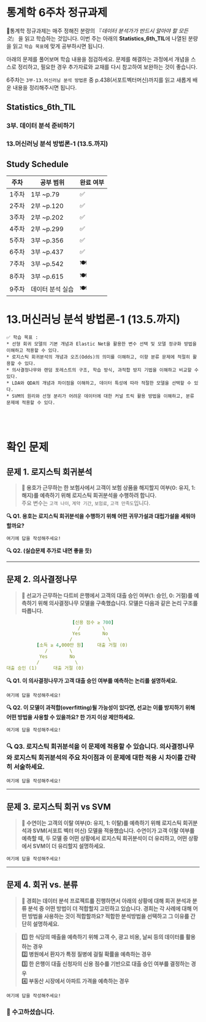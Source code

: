 # 통계학 6주차 정규과제

📌통계학 정규과제는 매주 정해진 분량의 『*데이터 분석가가 반드시 알아야 할 모든 것*』 을 읽고 학습하는 것입니다. 이번 주는 아래의 **Statistics_6th_TIL**에 나열된 분량을 읽고 `학습 목표`에 맞게 공부하시면 됩니다.

아래의 문제를 풀어보며 학습 내용을 점검하세요. 문제를 해결하는 과정에서 개념을 스스로 정리하고, 필요한 경우 추가자료와 교재를 다시 참고하여 보완하는 것이 좋습니다.

6주차는 `3부-13.머신러닝 분석 방법론` 중 p.438(서포트벡터머신)까지를 읽고 새롭게 배운 내용을 정리해주시면 됩니다.


## Statistics_6th_TIL

### 3부. 데이터 분석 준비하기
### 13.머신러닝 분석 방법론-1 (13.5.까지)



## Study Schedule

|주차 | 공부 범위     | 완료 여부 |
|----|--------------|----------|
|1주차| 1부 ~p.79    | ✅      |
|2주차| 2부 ~p.120   | ✅      | 
|3주차| 2부 ~p.202   | ✅      | 
|4주차| 2부 ~p.299   | ✅      | 
|5주차| 3부 ~p.356   | ✅      | 
|6주차| 3부 ~p.437   | ✅      | 
|7주차| 3부 ~p.542   | 🍽️      | 
|8주차| 3부 ~p.615   | 🍽️      | 
|9주차|데이터 분석 실습| 🍽️      |

<!-- 여기까진 그대로 둬 주세요-->

# 13.머신러닝 분석 방법론-1 (13.5.까지)

```
✅ 학습 목표 :
* 선형 회귀 모델의 기본 개념과 Elastic Net을 활용한 변수 선택 및 모델 정규화 방법을 이해하고 적용할 수 있다.  
* 로지스틱 회귀분석의 개념과 오즈(Odds)의 의미를 이해하고, 이항 분류 문제에 적절히 활용할 수 있다.  
* 의사결정나무와 랜덤 포레스트의 구조, 학습 방식, 과적합 방지 기법을 이해하고 비교할 수 있다.  
* LDA와 QDA의 개념과 차이점을 이해하고, 데이터 특성에 따라 적절한 모델을 선택할 수 있다.
* SVM의 원리와 선형 분리가 어려운 데이터에 대한 커널 트릭 활용 방법을 이해하고, 분류 문제에 적용할 수 있다.
```
<!-- 새롭게 배운 내용을 자유롭게 정리해주세요.-->



<br>
<br>

# 확인 문제

## **문제 1. 로지스틱 회귀분석**

> **🧚 용호가 근무하는 한 보험사에서 고객이 보험 상품을 해지할지 여부(0: 유지, 1: 해지)를 예측하기 위해 로지스틱 회귀분석을 수행하려 합니다.**  
> 주요 변수는 `고객 나이`, `계약 기간`, `보험료`, `고객 만족도`입니다.

**🔍 Q1. 용호는 로지스틱 회귀분석을 수행하기 위해 어떤 귀무가설과 대립가설을 세워야 할까요?**  

```
여기에 답을 작성해주세요!
```


**🔍 Q2. (실습문제 추가로 내면 좋을 듯)**

---

## **문제 2. 의사결정나무**

> **🧚 선교가 근무하는 다트비 은행에서 고객의 대출 승인 여부(1: 승인, 0: 거절)를 예측하기 위해 의사결정나무 모델을 구축했습니다. 모델은 다음과 같은 논리 구조를 따릅니다.**  

```yaml
                        [신용 점수 ≥ 700]
                          /        \
                        Yes        No
                       /             \
           [소득 ≥ 4,000만 원]     대출 거절 (0)
              /        \
            Yes        No
           /             \
대출 승인 (1)      대출 거절 (0)
```

**🔍 Q1. 이 의사결정나무가 고객 대출 승인 여부를 예측하는 논리를 설명하세요.**

<!--정해진 답은 없습니다. 적절한 근거를 들어 자유롭게 작성해주세요.-->

```
여기에 답을 작성해주세요!
```

**🔍 Q2. 이 모델이 과적합(overfitting)될 가능성이 있다면, 선교는 이를 방지하기 위해 어떤 방법을 사용할 수 있을까요? 한 가지 이상 제안하세요.**

<!--의사결정나무 과적합 방지를 위한 방법을 한 가지 이상 설명해주세요.-->

```
여기에 답을 작성해주세요!
```

### **🔍 Q3. 로지스틱 회귀분석을 이 문제에 적용할 수 있습니다. 의사결정나무와 로지스틱 회귀분석의 주요 차이점과 이 문제에 대한 적용 시 차이를 간략히 서술하세요.**

<!--정해진 답은 없습니다. 적절한 근거를 들어 자유롭게 작성해주세요.-->

```
여기에 답을 작성해주세요!
```
---
## **문제 3. 로지스틱 회귀 vs SVM**

> **🧚 수연이는 고객의 이탈 여부(0: 유지, 1: 이탈)를 예측하기 위해 로지스틱 회귀분석과 SVM(서포트 벡터 머신) 모델을 적용했습니다. 수연이가 고객 이탈 여부를 예측할 때, 두 모델 중 어떤 상황에서 로지스틱 회귀분석이 더 유리하고, 어떤 상황에서 SVM이 더 유리할지 설명하세요.**

<!--정해진 답은 없습니다. 적절한 근거를 들어 자유롭게 작성해주세요.-->

```
여기에 답을 작성해주세요!
```

---

## **문제 4. 회귀 vs. 분류**

> **🧚 경희는 데이터 분석 프로젝트를 진행하면서 아래의 상황에 대해 회귀 분석과 분류 분석 중 어떤 방법이 더 적합할지 고민하고 있습니다. 경희는 각 사례에 대해 어떤 방법을 사용하는 것이 적합할까요? 적합한 분석방법을 선택하고 그 이유를 간단히 설명하세요.**

>**1️⃣ 한 식당의 매출을 예측하기 위해 고객 수, 광고 비용, 날씨 등의 데이터를 활용하는 경우   
2️⃣ 병원에서 환자가 특정 질병에 걸릴 확률을 예측하는 경우   
3️⃣ 한 은행이 대출 신청자의 신용 점수를 기반으로 대출 승인 여부를 결정하는 경우  
4️⃣ 부동산 시장에서 아파트 가격을 예측하는 경우**

```
여기에 답을 작성해주세요!
```

### 🎉 수고하셨습니다.